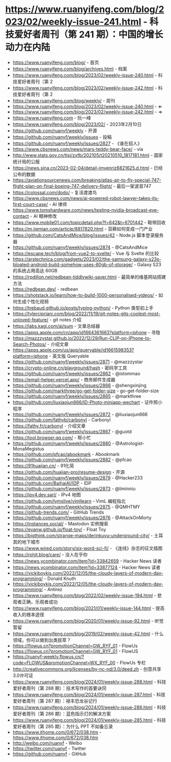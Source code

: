 # https://www.ruanyifeng.com/blog/2023/02/weekly-issue-241.html - 科技爱好者周刊（第 241 期）：中国的增长动力在内陆

- https://www.ruanyifeng.com/blog/ - 首页
- https://www.ruanyifeng.com/blog/archives.html - 档案
- https://www.ruanyifeng.com/blog/2023/02/weekly-issue-240.html - 科技爱好者周刊（第 2
- https://www.ruanyifeng.com/blog/2023/02/weekly-issue-242.html - 科技爱好者周刊（第 2
- https://www.ruanyifeng.com/blog/weekly/ - 周刊
- https://www.ruanyifeng.com/blog/2023/02/weekly-issue-240.html - ⇐
- https://www.ruanyifeng.com/blog/2023/02/weekly-issue-242.html - ⇒
- https://www.ruanyifeng.com - 阮一峰
- https://www.ruanyifeng.com/blog/2023/02/ - 2023年2月10日
- https://github.com/ruanyf/weekly - 开源
- https://github.com/ruanyf/weekly/issues - 投稿
- https://github.com/ruanyf/weekly/issues/2827 - 《谁在招人》
- https://www.cbsnews.com/news/mars-teddy-bear-face/ - via
- http://www.stats.gov.cn/tjsj/zxfb/202105/t20210510_1817181.html - 国家统计局的公报
- https://news.sina.cn/2023-02-04/detail-imyenriz6821625.d.html - 已经公布的数据
- https://aviationsourcenews.com/breaking/atlas-air-to-fly-special-747-flight-plan-on-final-boeing-747-delivery-flight/ - 最后一架波音747
- https://colossal.com/dodo/ - 复活渡渡鸟
- https://www.cbsnews.com/news/ai-powered-robot-lawyer-takes-its-first-court-case/ - AI 律师
- https://www.tomshardware.com/news/testing-nvidia-broadcast-eye-contact - AI 眼神修改
- https://www.mobile01.com/topicdetail.php?f=642&t=6701442 - 鞋带回收
- https://m.jiemian.com/article/8817820.html - 苔藓如何变成一门产业
- https://github.com/CatsAndMice/blog/issues/42 - Node.js 脚本登录服务器
- https://github.com/ruanyf/weekly/issues/2874 - @CatsAndMice
- https://escape.tech/blog/from-vue2-to-svelte/ - Vue 与 Svelte 的比较
- https://arstechnica.com/gadgets/2023/02/the-samsung-galaxy-s23s-bloated-android-build-somehow-uses-60gb-of-storage/ - Galaxy S23 的系统占用高达 60GB
- https://rpdillon.net/redbean-tiddlywiki-saver.html - 最简单的维基网站搭建方法
- https://redbean.dev/ - redbean
- https://shotstack.io/learn/how-to-build-1000-personalised-videos/ - 如何生成个性化视频
- https://trebaud.github.io/posts/typing-python/ - Python 类型初上手
- https://tylercipriani.com/blog/2022/11/19/git-notes-gits-coolest-most-unloved-feature/ - git notes 介绍
- https://labs.kagi.com/ai/sum - 文章总结器
- https://apps.apple.com/cn/app/id1664361663?platform=iphone - 寻隐
- https://mazzzystar.github.io/2022/12/29/Run-CLIP-on-iPhone-to-Search-Photos/ - 介绍文章
- https://apps.apple.com/us/app/queryable/id1661598353?platform=iphone - 英文版 Queryable
- https://github.com/ruanyf/weekly/issues/2871 - @mazzzystar
- https://crypto-online.cn/playground/hash - 密码学工具
- https://github.com/ruanyf/weekly/issues/2862 - @istommao
- https://email-helper.vercel.app/ - 商务邮件生成器
- https://github.com/ruanyf/weekly/issues/2866 - @shengxinjing
- https://github.com/markthree/go-get-folder-size - go-get-folder-size
- https://github.com/ruanyf/weekly/issues/2865 - @markthree
- https://github.com/liuxiaojun666/ID-Photo-miniapp-wechart - 证件照小程序
- https://github.com/ruanyf/weekly/issues/2872 - @liuxiaojun666
- https://github.com/fathyb/carbonyl - Carbonyl
- https://fathy.fr/carbonyl - 介绍文章
- https://github.com/ruanyf/weekly/issues/2867 - @guotd
- https://tool.browser.qq.com/ - 帮小忙
- https://github.com/ruanyf/weekly/issues/2880 - @Astrologist-MonaMegistus
- https://github.com/pfcao/abookmark - Abookmark
- https://github.com/ruanyf/weekly/issues/2882 - @pfcao
- https://91huajian.cn/ - 91化简
- https://github.com/huajian-pro/resume-design - 开源
- https://github.com/ruanyf/weekly/issues/2879 - @Hacker233
- https://github.com/BaihaiAI/IDP - IDP
- https://github.com/ruanyf/weekly/issues/2873 - @liminniu
- https://ipv4.dev.sarl/ - IPv4 地图
- https://github.com/lymslive/vimllearn - VimL 编程指北
- https://github.com/ruanyf/weekly/issues/2875 - @QMHTMY
- https://github-trends.com/ - GitHub Trends
- https://github.com/ruanyf/weekly/issues/2876 - @AttackOnMorty
- https://instances.social/ - Mastodon 实例搜索
- https://evanw.github.io/float-toy/ - Float Toy
- https://bigthink.com/strange-maps/derinkuyu-underground-city/ - 土耳其的地下城市
- https://www.wired.com/story/six-word-sci-fi/ - 《连线》杂志的征文插图
- https://rohit.blog/care/ - 没人在乎你
- https://news.ycombinator.com/item?id=33842659 - Hacker News 读者
- https://news.ycombinator.com/item?id=33877124 - Hacker News 读者
- https://vickiboykis.com/2022/12/05/the-cloudy-layers-of-modern-day-programming/ - Donald Knuth
- https://vickiboykis.com/2022/12/05/the-cloudy-layers-of-modern-day-programming/ - Antirez
- https://www.ruanyifeng.com/blog/2022/02/weekly-issue-194.html - 悲观者正确，乐观者成功
- https://www.ruanyifeng.com/blog/2021/01/weekly-issue-144.html - 提高收入的根本途径
- https://www.ruanyifeng.com/blog/2020/01/weekly-issue-92.html - 听觉暂留
- https://www.ruanyifeng.com/blog/2019/02/weekly-issue-42.html - 什么领域，你可以做到出类拔萃？
- https://flowus.cn?promotionChannel=GW_RYF_01 - FlowUs
- https://flowus.cn?promotionChannel=GW_RYF_01 - FlowUS
- https://ruanyf-weekly.flowus.cn/?code=FLOWUS&promotionChannel=WX_RYF_00 - FlowUs 专栏
- http://creativecommons.org/licenses/by-nc-nd/3.0/deed.zh - 创意共享3.0许可证
- https://www.ruanyifeng.com/blog/2024/01/weekly-issue-288.html - 科技爱好者周刊（第 288 期）：技术写作的首要诀窍
- https://www.ruanyifeng.com/blog/2024/01/weekly-issue-287.html - 科技爱好者周刊（第 287 期）：禄丰恐龙谷记行
- https://www.ruanyifeng.com/blog/2024/01/weekly-issue-286.html - 科技爱好者周刊（第 286 期）：蓝色指示灯的解决方案
- https://www.ruanyifeng.com/blog/2024/01/weekly-issue-285.html - 科技爱好者周刊（第 285 期）：为什么 PPT 不如备忘录
- https://www.ithome.com/0/672/038.htm - https://www.ithome.com/0/672/038.htm
- http://weibo.com/ruanyf - Weibo
- https://twitter.com/ruanyf - Twitter
- https://github.com/ruanyf - GitHub